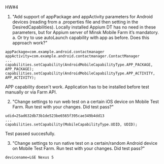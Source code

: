 HW#4

1. "Add support of appPackage and appActivity parameters for Android devices
(reading from a .properties file and then setting in the DesiredCapabilities).
Locally installed Appium DT has no need in these parameters, but for Appium
server of Minsk Mobile Farm it’s mandatory.
a. Or try to use autoLaunch capability with app as before. Does this approach work?"

```
appPackage=com.example.android.contactmanager
appActivity=com.example.android.contactmanager.ContactManager
...
capabilities.setCapability(AndroidMobileCapabilityType.APP_PACKAGE, APP_PACKAGE);
capabilities.setCapability(AndroidMobileCapabilityType.APP_ACTIVITY, APP_ACTIVITY);
```
APP capability doesn't work. Application has to be installed before test manually
or via Farm API.

2. "Change settings to run web test on a certain iOS device on Mobile Test Farm.
Run test with your changes. Did test pass?"

```
udid=25ad632db73b1de523be6565f395cae349b4dd13
...
capabilities.setCapability(MobileCapabilityType.UDID, UDID);
```
Test passed succesfully.

3. "Change settings to run native test on a certain/random Android device on Mobile
 Test Farm. Run test with your changes. Did test pass?"

```
devicename=LGE Nexus 5
```



